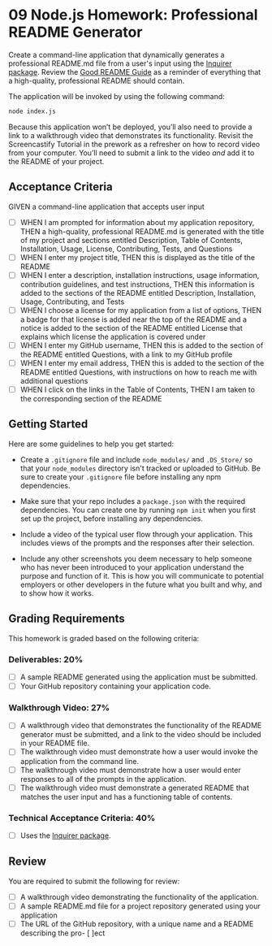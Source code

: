 # 09 Node.js Homework: Professional README Generator

Create a command-line application that dynamically generates a professional README.md file from a user's input using the [Inquirer package](https://www.npmjs.com/package/inquirer). Review the [Good README Guide](../../01-HTML-Git-CSS/04-Important/Good-README-Guide/README.md) as a reminder of everything that a high-quality, professional README should contain. 

The application will be invoked by using the following command:

```bash
node index.js
```

Because this application won’t be deployed, you’ll also need to provide a link to a walkthrough video that demonstrates its functionality. Revisit the Screencastify Tutorial in the prework as a refresher on how to record video from your computer. You’ll need to submit a link to the video _and_ add it to the README of your project.

## Acceptance Criteria

GIVEN a command-line application that accepts user input

- [ ] WHEN I am prompted for information about my application repository, THEN a high-quality, professional README.md is generated with the title of my project and sections entitled Description, Table of Contents, Installation, Usage, License, Contributing, Tests, and Questions
- [ ] WHEN I enter my project title, THEN this is displayed as the title of the README
- [ ] WHEN I enter a description, installation instructions, usage information, contribution guidelines, and test instructions, THEN this information is added to the sections of the README entitled Description, Installation, Usage, Contributing, and Tests
- [ ] WHEN I choose a license for my application from a list of options, THEN a badge for that license is added near the top of the README and a notice is added to the section of the README entitled License that explains which license the application is covered under
- [ ] WHEN I enter my GitHub username, THEN this is added to the section of the README entitled Questions, with a link to my GitHub profile
- [ ] WHEN I enter my email address, THEN this is added to the section of the README entitled Questions, with instructions on how to reach me with additional questions
- [ ] WHEN I click on the links in the Table of Contents, THEN I am taken to the corresponding section of the README

## Getting Started

Here are some guidelines to help you get started:

* Create a `.gitignore` file and include `node_modules/` and `.DS_Store/` so that your `node_modules` directory isn't tracked or uploaded to GitHub. Be sure to create your `.gitignore` file before installing any npm dependencies.

* Make sure that your repo includes a `package.json` with the required dependencies. You can create one by running `npm init` when you first set up the project, before installing any dependencies.

* Include a video of the typical user flow through your application. This includes views of the prompts and the responses after their selection.

* Include any other screenshots you deem necessary to help someone who has never been introduced to your application understand the purpose and function of it. This is how you will communicate to potential employers or other developers in the future what you built and why, and to show how it works.

## Grading Requirements

This homework is graded based on the following criteria: 

### Deliverables: 20%

- [ ] A sample README generated using the application must be submitted.
- [ ] Your GitHub repository containing your application code.

### Walkthrough Video: 27%

- [ ] A walkthrough video that demonstrates the functionality of the README generator must be submitted, and a link to the video should be included in your README file.
- [ ] The walkthrough video must demonstrate how a user would invoke the application from the command line.
- [ ] The walkthrough video must demonstrate how a user would enter responses to all of the prompts in the application.
- [ ] The walkthrough video must demonstrate a generated README that matches the user input and has a functioning table of contents.

### Technical Acceptance Criteria: 40%

- [ ] Uses the [Inquirer package](https://www.npmjs.com/package/inquirer).

## Review

You are required to submit the following for review:

- [ ] A walkthrough video demonstrating the functionality of the application.
- [ ] A sample README.md file for a project repository generated using your application
- [ ] The URL of the GitHub repository, with a unique name and a README describing the pro- [ ]ect
